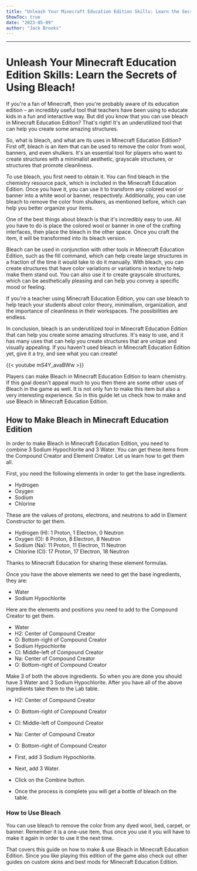 ```yaml
---
title: "Unleash Your Minecraft Education Edition Skills: Learn the Secrets of Using Bleach!"
ShowToc: true 
date: "2023-05-09"
author: "Jack Brooks"
---
```

*****
# Unleash Your Minecraft Education Edition Skills: Learn the Secrets of Using Bleach!

If you're a fan of Minecraft, then you're probably aware of its education edition – an incredibly useful tool that teachers have been using to educate kids in a fun and interactive way. But did you know that you can use bleach in Minecraft Education Edition? That's right! It's an underutilized tool that can help you create some amazing structures.

So, what is bleach, and what are its uses in Minecraft Education Edition? First off, bleach is an item that can be used to remove the color from wool, banners, and even shulkers. It's an essential tool for players who want to create structures with a minimalist aesthetic, grayscale structures, or structures that promote cleanliness.

To use bleach, you first need to obtain it. You can find bleach in the chemistry resource pack, which is included in the Minecraft Education Edition. Once you have it, you can use it to transform any colored wool or banner into a white wool or banner, respectively. Additionally, you can use bleach to remove the color from shulkers, as mentioned before, which can help you better organize your items.

One of the best things about bleach is that it's incredibly easy to use. All you have to do is place the colored wool or banner in one of the crafting interfaces, then place the bleach in the other space. Once you craft the item, it will be transformed into its bleach version.

Bleach can be used in conjunction with other tools in Minecraft Education Edition, such as the fill command, which can help create large structures in a fraction of the time it would take to do it manually. With bleach, you can create structures that have color variations or variations in texture to help make them stand out. You can also use it to create grayscale structures, which can be aesthetically pleasing and can help you convey a specific mood or feeling.

If you're a teacher using Minecraft Education Edition, you can use bleach to help teach your students about color theory, minimalism, organization, and the importance of cleanliness in their workspaces. The possibilities are endless.

In conclusion, bleach is an underutilized tool in Minecraft Education Edition that can help you create some amazing structures. It's easy to use, and it has many uses that can help you create structures that are unique and visually appealing. If you haven't used bleach in Minecraft Education Edition yet, give it a try, and see what you can create!

{{< youtube mS4Y_avaBWw >}} 



Players can make Bleach in Minecraft Education Edition to learn chemistry. If this goal doesn’t appeal much to you then there are some other uses of Bleach in the game as well. It is not only fun to make this item but also a very interesting experience. So in this guide let us check how to make and use Bleach in Minecraft Education Edition.
 
## How to Make Bleach in Minecraft Education Edition
 
In order to make Bleach in Minecraft Education Edition, you need to combine 3 Sodium Hypochlorite and 3 Water. You can get these items from the Compound Creator and Element Creator. Let us learn how to get them all.
 
First, you need the following elements in order to get the base ingredients.
 
- Hydrogen
 - Oxygen
 - Sodium
 - Chlorine

 
These are the values of protons, electrons, and neutrons to add in Element Constructor to get them.
 
- Hydrogen (H): 1 Proton, 1 Electron, 0 Neutron
 - Oxygen (O): 8 Proton, 8 Electron, 8 Neutron
 - Sodium (Na): 11 Proton, 11 Electron, 11 Neutron
 - Chlorine (Cl): 17 Proton, 17 Electron, 18 Neutron

 
Thanks to Minecraft Education for sharing these element formulas.
 
Once you have the above elements we need to get the base ingredients, they are:
 
- Water
 - Sodium Hypochlorite

 
Here are the elements and positions you need to add to the Compound Creator to get them.
 
- Water
 - H2: Center of Compound Creator
 - O: Bottom-right of Compound Creator
 - Sodium Hypochlorite
 - Cl: Middle-left of Compound Creator
 - Na: Center of Compound Creator
 - O: Bottom-right of Compound Creator

 
Make 3 of both the above ingredients. So when you are done you should have 3 Water and 3 Sodium Hypochlorite. After you have all of the above ingredients take them to the Lab table.
 
- H2: Center of Compound Creator
 - O: Bottom-right of Compound Creator

 
- Cl: Middle-left of Compound Creator
 - Na: Center of Compound Creator
 - O: Bottom-right of Compound Creator

 
- First, add 3 Sodium Hypochlorite.
 - Next, add 3 Water.
 - Click on the Combine button.
 - Once the process is complete you will get a bottle of bleach on the table.

 
### How to Use Bleach
 
You can use bleach to remove the color from any dyed wool, bed, carpet, or banner. Remember it is a one-use item, thus once you use it you will have to make it again in order to use it the next time.
 
That covers this guide on how to make & use Bleach in Minecraft Education Edition. Since you like playing this edition of the game also check out other guides on custom skins and best mods for Minecraft Education Edition.




